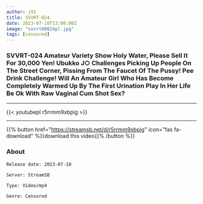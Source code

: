 ```yaml
---
author: j91
title: SVVRT-024
date: 2023-07-10T13:00:00Z
image: "svvrt00024pl.jpg"
tags: [censored]
---
```


### SVVRT-024 Amateur Variety Show Holy Water, Please Sell It For 30,000 Yen! Ubukko J○ Challenges Picking Up People On The Street Corner, Pissing From The Faucet Of The Pussy! Pee Drink Challenge! Will An Amateur Girl Who Has Become Completely Warmed Up By The First Urination Play In Her Life Be Ok With Raw Vaginal Cum Shot Sex?
___

{{< youtubepl r5rrmm9xbpig >}}
___

{{% button href="https://streamsb.net/d/r5rrmm9xbpig" icon="fas fa-download" %}}download this video{{% /button %}}
### About

`Release date: 2023-07-10`

`Server: StreamSB`

`Type: Video/mp4`

`Genre:	Censored`
